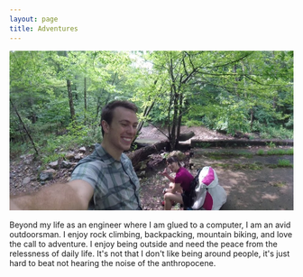 ```yaml
---
layout: page
title: Adventures
---
```


![Adventures](/assets/img/Hiking.png)

Beyond my life as an engineer where I am glued to a computer, I am an avid 
outdoorsman. I enjoy rock climbing, backpacking, mountain biking, and love the 
call to adventure. I enjoy being outside and need the peace from the relessness 
of daily life. It's not that I don't like being around people, it's just hard to 
beat not hearing the noise of the anthropocene. 
